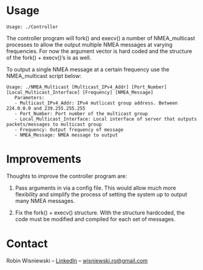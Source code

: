 ﻿# Usage

```
Usage: ./Controller
```

The controller program will fork() and execv() a number of NMEA_multicast processes to allow the output multiple NMEA messages at varying frequencies. For now the argument vector is hard coded and the structure of the fork() + execv()’s is as well.

To output a single NMEA message at a certain frequency use the NMEA_multicast script below:
```
Usage: ./NMEA_Multicast [Multicast_IPv4_Addr] [Port_Number] [Local_Multicast_Interface] [Frequency] [NMEA_Message]
   Parameters:
   - Multicast_IPv4_Addr: IPv4 mutlicast group address. Between 224.0.0.0 and 239.255.255.255
   - Port_Number: Port number of the multicast group
   - Local_Multicast_Interface: Local interface of server that outputs packets/messages to multicast group
   - Frequency: Output frequency of message
   - NMEA_Message: NMEA message to output
```
# Improvements

Thoughts to improve the controller program are:

1. Pass arguments in via a config file. This would allow much more flexibility and simplify the process of setting the system up to output many NMEA messages.

2. Fix the fork() + execv() structure. With the structure hardcoded, the code must be modified and compiled for each set of messages.

# Contact

Robin Wisniewski – [LinkedIn](https://www.linkedin.com/in/robin-wisniewski/) –  [wisniewski.ro@gmail.com](mailto:wisniewski.ro@gmail.com)
